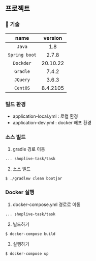 ## 프로젝트

### 📑 기술

| name | version |
|:--:|:--:|
| `Java` | 1.8 |
| `Spring boot` | 2.7.8 |
| `Dockder` | 20.10.22 |
| `Gradle` | 7.4.2 |
| `JQuery` | 3.6.3 |
| `CentOS` | 8.4.2105 |

### 빌드 환경
- application-local.yml : 로컬 환경 
- application-dev.yml : docker 배포 환경
### 소스 빌드
1. gradle 경로 이동
```
... shoplive-task/task
```
2. 소스 빌드
```
$ ./gradlew clean bootjar
```
###  Docker 실행
1. docker-compose.yml 경로로 이동
```
... shoplive-task/task
```
2. 빌드하기
```
$ docker-compose build
```
3. 실행하기
```
$ docker-compose up
```

[//]: # (1. Docker CentOS Image 받기)

[//]: # (``` )

[//]: # ($ docker pull redis   )

[//]: # (```)

[//]: # ()
[//]: # (2. Docker CentOS 실행 )

[//]: # (```)

[//]: # ($ docker run -i -t --name mycentos centos /bin/bash)

[//]: # (```)

[//]: # ()
[//]: # (3. Docker Redis 실행)

[//]: # (```)

[//]: # ($ docker run --name myredis -d -p 6379:6379 redis)

[//]: # ()
[//]: # ([redis-cli로 접속 1])

[//]: # ($ docker run -it --link myredis:redis --rm redis redis-cli -h redis -p 6379)

[//]: # ()
[//]: # ([redis-cli로 접속 2])

[//]: # ($ redis-cli -p 6379)

[//]: # (```)

[//]: # (  )
[//]: # (4. CentOS에 Java 1.8 설치)

[//]: # (```)

[//]: # (# java)

[//]: # ($ yum install java-1.8.0-openjdk)

[//]: # ()
[//]: # (# javac)

[//]: # ($ yum install java-1.8.0-openjdk-devel)

[//]: # (```)